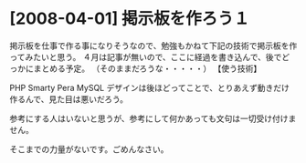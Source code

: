 # [2008-04-01] 掲示板を作ろう１


掲示板を仕事で作る事になりそうなので、勉強もかねて下記の技術で掲示板を作ってみたいと思う。
４月は記事が無いので、ここに経過を書き込んで、後でどっかにまとめる予定。
（そのままだろうな・・・・・）
【使う技術】

PHP
Smarty
Pera
MySQL
デザインは後ほどってことで、とりあえず動きだけ作るんで、見た目は悪いだろう。

参考にする人はいないと思うが、参考にして何かあっても文句は一切受け付けません。

そこまでの力量がないです。ごめんなさい。
